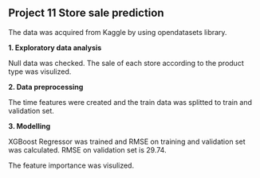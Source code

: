 ## Project 11 Store sale prediction 
The data was acquired from Kaggle by using opendatasets library. 

**1. Exploratory data analysis**

Null data was checked.
The sale of each store according to the product type was visulized. 

**2. Data preprocessing**

The time features were created and the train data was splitted to train and validation set.

**3. Modelling**

XGBoost Regressor was trained and RMSE on training and validation set was calculated.
RMSE on validation set is 29.74.

The feature importance was visulized. 


